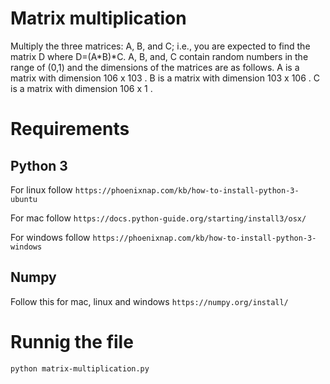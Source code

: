 # Matrix multiplication
Multiply the three matrices: A, B, and C;  i.e., you are expected to find the matrix D where D=(A*B)*C.  A, B, and, C contain random numbers in the range of (0,1) and the dimensions of the matrices are as follows.  A is a matrix with dimension 106  x 103 .  B is a matrix with dimension 103  x 106 . C is a matrix with dimension 106  x 1 .

# Requirements

## Python 3

For linux follow ```https://phoenixnap.com/kb/how-to-install-python-3-ubuntu```

For mac follow ```https://docs.python-guide.org/starting/install3/osx/```

For windows follow ```https://phoenixnap.com/kb/how-to-install-python-3-windows```


## Numpy

Follow this for mac, linux and windows ```https://numpy.org/install/```


# Runnig the file

```python matrix-multiplication.py```
